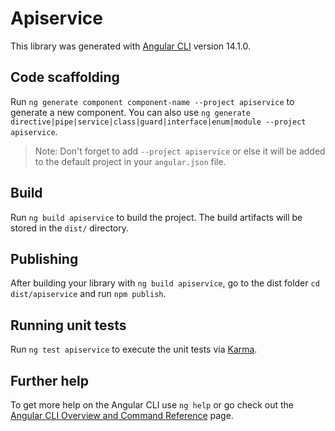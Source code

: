# Apiservice

This library was generated with [Angular CLI](https://github.com/angular/angular-cli) version 14.1.0.

## Code scaffolding

Run `ng generate component component-name --project apiservice` to generate a new component. You can also use `ng generate directive|pipe|service|class|guard|interface|enum|module --project apiservice`.
> Note: Don't forget to add `--project apiservice` or else it will be added to the default project in your `angular.json` file. 

## Build

Run `ng build apiservice` to build the project. The build artifacts will be stored in the `dist/` directory.

## Publishing

After building your library with `ng build apiservice`, go to the dist folder `cd dist/apiservice` and run `npm publish`.

## Running unit tests

Run `ng test apiservice` to execute the unit tests via [Karma](https://karma-runner.github.io).

## Further help

To get more help on the Angular CLI use `ng help` or go check out the [Angular CLI Overview and Command Reference](https://angular.io/cli) page.
